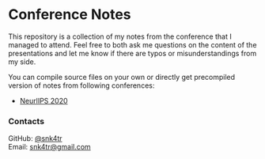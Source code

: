 # Conference Notes

This repository is a collection of my notes from the conference that I managed to attend. Feel free to both ask me questions on the content of the presentations and let me know if there are typos or misunderstandings from my side. 

You can compile source files on your own or directly get precompiled version of notes from following conferences:

- [NeurlIPS 2020](neurips-2020/NeurIPS20_notes.pdf)


### Contacts
GitHub: [@snk4tr](https://github.com/snk4tr)  
Email: snk4tr@gmail.com